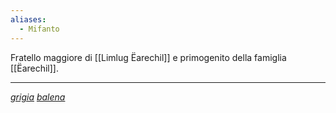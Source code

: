 ```yaml
---
aliases:
  - Mifanto
---
```



Fratello maggiore di [[Limlug Ëarechil]] e primogenito della famiglia [[Ëarechil]]. 

---
[*grigia*](https://www.elfdict.com/wt/21826) [*balena*](https://www.elfdict.com/wt/377820)